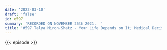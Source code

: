 ```yaml
---
date: '2022-03-10'
draft: 'false'
id: e597
summary: 'RECORDED ON NOVEMBER 25th 2021.  '
title: '#597 Talya Miron-Shatz - Your Life Depends on It; Medical Decision-Making'
---
```

{{< episode >}}
